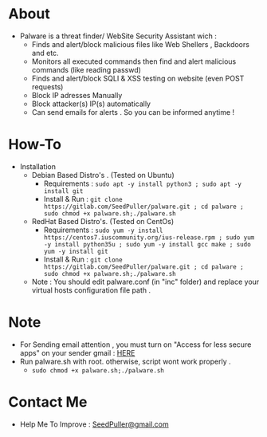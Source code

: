 # About
- Palware is a threat finder/ WebSite Security Assistant wich :
    - Finds and alert/block malicious files like Web Shellers , Backdoors and etc.
    - Monitors all executed commands then find and alert malicious commands (like reading passwd)
    - Finds and alert/block SQLI & XSS testing on website (even POST requests)
    - Block IP adresses Manually
    - Block attacker(s) IP(s) automatically
    - Can send emails for alerts . So you can be informed anytime !

# How-To
- Installation
    - Debian Based Distro's . (Tested on Ubuntu)
        - Requirements : ``` sudo apt -y install python3 ; sudo apt -y install git ```
        - Install & Run :  ```git clone https://gitlab.com/SeedPuller/palware.git ; cd palware ; sudo chmod +x palware.sh;./palware.sh ```
    - RedHat Based Distro's. (Tested on CentOs)
        - Requirements : ```sudo yum -y install https://centos7.iuscommunity.org/ius-release.rpm ; sudo yum -y install python35u ; sudo yum -y install gcc make ; sudo yum -y install git ```
        - Install & Run :  ```git clone https://gitlab.com/SeedPuller/palware.git ; cd palware ; sudo chmod +x palware.sh;./palware.sh ```
    - Note : You should edit palware.conf (in "inc" folder) and replace your virtual hosts configuration file path .

# Note 
- For Sending email attention , you must turn on "Access for less secure apps" on your sender gmail : [HERE](https://www.google.com/settings/u/1/security/lesssecureapps) 
- Run palware.sh with root. otherwise, script wont work properly .
    - ``` sudo chmod +x palware.sh;./palware.sh ```


# Contact Me 
- Help Me To Improve : SeedPuller@gmail.com